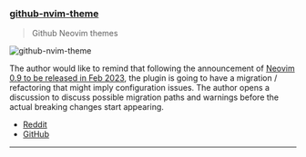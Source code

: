 
<h3 id="update-github-nvim-theme">
  <a href="#update-github-nvim-theme">
    <span class="icon-text">
      <span class="icon">
        <i class="fa-solid fa-book"></i>
      </span>
    </span>
    <span>github-nvim-theme</span>
  </a>
</h3>

> Github Neovim themes

![github-nvim-theme](https://camo.githubusercontent.com/04d2ea852c5303217543da482077165fc9864ea813d4e0748b96aa3aa26145f0/68747470733a2f2f696d6775722e636f6d2f5336536c4369562e706e67)

The author would like to remind that following the announcement of
[Neovim 0.9 to be released in Feb 2023](https://www.reddit.com/r/neovim/comments/zy9iox/neovim_v082_released/), the
plugin is going to have a migration / refactoring that might imply configuration issues. The author opens a discussion
to discuss possible migration paths and warnings before the actual breaking changes start appearing.

- [Reddit](https://www.reddit.com/r/neovim/comments/106ggqu/join_the_discussion_major_refactor_and_neovim_09/)
- [GitHub](https://github.com/projekt0n/github-nvim-theme)

---
